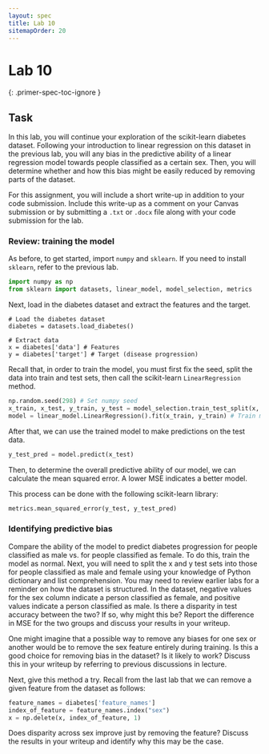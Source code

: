 ```yaml
---
layout: spec
title: Lab 10
sitemapOrder: 20
---
```


Lab 10
==========================
{: .primer-spec-toc-ignore }


## Task
In this lab, you will continue your exploration of the scikit-learn diabetes dataset. Following your introduction to linear regression on this dataset in the previous lab, you will any bias in the predictive ability of a linear regression model towards people classified as a certain sex. Then, you will determine whether and how this bias might be easily reduced by removing parts of the dataset.

For this assignment, you will include a short write-up in addition to your code submission. Include this write-up as a comment on your Canvas submission or by submitting a `.txt` or `.docx` file along with your code submission for the lab.

### Review: training the model
As before, to get started, import `numpy` and `sklearn`. If you need to install `sklearn`, refer to the previous lab.
```python
import numpy as np
from sklearn import datasets, linear_model, model_selection, metrics
```

Next, load in the diabetes dataset and extract the features and the target.
```
# Load the diabetes dataset
diabetes = datasets.load_diabetes()

# Extract data
x = diabetes['data'] # Features
y = diabetes['target'] # Target (disease progression)
```

Recall that, in order to train the model, you must first fix the seed, split the data into train and test sets, then call the scikit-learn `LinearRegression` method.

```python
np.random.seed(298) # Set numpy seed
x_train, x_test, y_train, y_test = model_selection.train_test_split(x, y) # Split data
model = linear_model.LinearRegression().fit(x_train, y_train) # Train model
```

After that, we can use the trained model to make predictions on the test data.
```python
y_test_pred = model.predict(x_test)
```

Then, to determine the overall predictive ability of our model, we can calculate the mean squared error. A lower MSE indicates a better model.

This process can be done with the following scikit-learn library:
```python
metrics.mean_squared_error(y_test, y_test_pred)
```

### Identifying predictive bias
Compare the ability of the model to predict diabetes progression for people classified as male vs. for people classified as female. To do this, train the model as normal. Next, you will need to split the x and y test sets into those for people classified as male and female using your knowledge of Python dictionary and list comprehension. You may need to review earlier labs for a reminder on how the dataset is structured. In the dataset, negative values for the sex column indicate a person classified as female, and positive values indicate a person classified as male. Is there a disparity in test accuracy between the two? If so, why might this be? Report the difference in MSE for the two groups and discuss your results in your writeup.

One might imagine that a possible way to remove any biases for one sex or another would be to remove the sex feature entirely during training. Is this a good choice for removing bias in the dataset? Is it likely to work? Discuss this in your writeup by referring to previous discussions in lecture.

Next, give this method a try. Recall from the last lab that we can remove a given feature from the dataset as follows:
```python
feature_names = diabetes['feature_names']
index_of_feature = feature_names.index("sex")
x = np.delete(x, index_of_feature, 1)
```

Does disparity across sex improve just by removing the feature? Discuss the results in your writeup and identify why this may be the case.
